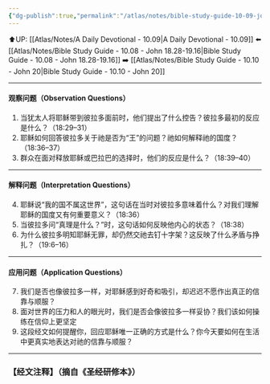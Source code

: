 ```yaml
---
{"dg-publish":true,"permalink":"/atlas/notes/bible-study-guide-10-09-john-19-17-42/"}
---
```


⬆️UP: [[Atlas/Notes/A Daily Devotional - 10.09\|A Daily Devotional - 10.09]]
⬅️ [[Atlas/Notes/Bible Study Guide - 10.08 - John 18.28-19.16\|Bible Study Guide - 10.08 - John 18.28-19.16]]
➡️ [[Atlas/Notes/Bible Study Guide - 10.10 - John 20\|Bible Study Guide - 10.10 - John 20]] 

---

#### 观察问题（Observation Questions）

1. 当犹太人将耶稣带到彼拉多面前时，他们提出了什么控告？彼拉多最初的反应是什么？（18:29–31）
2. 耶稣如何回答彼拉多关于祂是否为“王”的问题？祂如何解释祂的国度？（18:36–37）
3. 群众在面对释放耶稣或巴拉巴的选择时，他们的反应是什么？（18:39–40）

---

#### 解释问题（Interpretation Questions）

4. 耶稣说“我的国不属这世界”，这句话在当时对彼拉多意味着什么？对我们理解耶稣的国度又有何重要意义？（18:36）
5. 当彼拉多问“真理是什么？”时，这句话如何反映他内心的状态？（18:38）
6. 为什么彼拉多明知耶稣无罪，却仍然交祂去钉十字架？这反映了什么矛盾与挣扎？（19:6–16）

---

#### 应用问题（Application Questions）

7. 我们是否也像彼拉多一样，对耶稣感到好奇和吸引，却迟迟不愿作出真正的信靠与顺服？
8. 面对世界的压力和人的眼光时，我们是否会像彼拉多一样妥协？我们该如何操练在信仰上更坚定
9. 这段经文如何提醒你，回应耶稣唯一正确的方式是什么？你今天要如何在生活中更真实地表达对祂的信靠与顺服？


---
### 【经文注释】（摘自《圣经研修本》）

